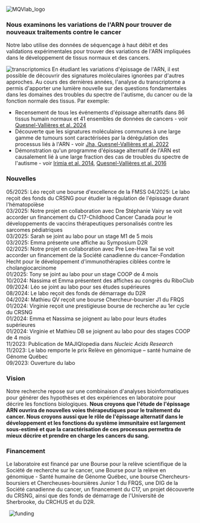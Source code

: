 ![MQVlab_logo](/img/lab_logo_principal.png)
### Nous examinons les variations de l'ARN pour trouver de nouveaux traitements contre le cancer
Notre labo utilise des données de séquençage à haut débit et des 
validations expérimentales pour trouver des variations de l'ARN
impliquées dans le développement de tissus normaux et des cancers.

![transcriptomics](/img/transcriptomics.fr.png)
En étudiant les variations d'épissage de l'ARN, il est possible de
découvrir des signatures moléculaires ignorées par d'autres approches.
Au cours des dernières années, l'analyse du transcriptome a permis
d'apporter une lumière nouvelle sur des questions fondamentales
dans les domaines des troubles du spectre de l'autisme, du
cancer ou de la fonction normale des tissus. Par exemple:
&nbsp;
- Recensement de tous les événements d'épissage alternatifs dans 86 tissus
humain normaux et 41 ensembles de données de cancers - voir [Quesnel-Vallières et al. 2024](https://doi.org/10.1093/nar/gkad1043)  
- Découverte que les signatures moléculaires communes à une large
gamme de tumours sont caractérisées par la dérégulation des processus liés à
l'ARN - voir [Jha, Quesnel-Vallières et al. 2022](https://genomebiology.biomedcentral.com/articles/10.1186/s13059-022-02681-3)  
- Démonstration qu'un programme d'épissage alternatif de l'ARN est causalement lié
à une large fraction des cas de troubles du spectre de l'autisme -
voir [Irimia et al. 2014](https://www.sciencedirect.com/science/article/pii/S0092867414015128?via%3Dihub),
[Quesnel-Vallières et al. 2016](https://www.sciencedirect.com/science/article/pii/S1097276516308061?via%3Dihub)

### Nouvelles
05/2025: Léo reçoit une bourse d'excellence de la FMSS
04/2025: Le labo reçoit des fonds du CRSNG pour étudier la régulation de
l'épissage durant l'hématopoïèse  
03/2025: Notre projet en collaboration avec Dre Stéphanie Vairy se voit accorder
un financement du C17-Childhood Cancer Canada pour le développements de vaccins
thérapeutiques personalisés contre les sarcomes pédiatriques  
03/2025: Sarah se joint au labo pour un stage M1 de 5 mois  
03/2025: Emma présente une affiche au Symposium D2R  
02/2025: Notre projet en collaboration avec Pre Lee-Hwa Tai se voit accorder
un financement de la Société canadienne du cancer-Fondation Hecht pour le développement d'immunothérapies
ciblées contre le cholangiocarcinome  
01/2025: Tony se joint au labo pour un stage COOP de 4 mois  
10/2024: Nassima et Emma présentent des affiches au congrès du RiboClub  
09/2024: Léo se joint au labo pour ses études supérieures  
08/2024: Le labo reçoit des fonds de démarrage du D2R  
04/2024: Mathieu QV reçoit une bourse Chercheur-boursier J1 du FRQS  
01/2024: Virginie reçoit une prestigieuse bourse de recherche au 1er cycle du CRSNG  
01/2024: Emma et Nassima se joignent au labo pour leurs études supérieures  
01/2024: Virginie et Mathieu DB se joignent au labo pour des stages COOP de 4 mois  
11/2023: Publication de MAJIQlopedia dans *Nucleic Acids Research*  
11/2023: Le labo remporte le prix Relève en génomique – santé humaine de Génome Québec  
09/2023: Ouverture du labo  

### Vision
Notre recherche repose sur une combinaison d'analyses bioinformatiques
pour générer des hypothèses et des expériences en laboratoire
pour décrire les fonctions biologiques. **Nous croyons que l'étude
de l'épissage ARN ouvrira de nouvelles voies thérapeutiques pour
le traitement du cancer. Nous croyons aussi que le rôle de
l'épissage alternatif dans le développement et les fonctions
du système immunitaire est largement sous-estimé et que la
caractérisation de ces processus permettra de mieux décrire et
prendre en charge les cancers du sang.**

<!--
Nous recherchons activement des [étudiants aux cycles supérieurs et stagiaires
postdoctoraux](positions) pour mener des [projets](projects)
qui feront progresser les traitements contre le cancer et notre
compréhension du système immunitaire.
-->

### Financement
Le laboratoire est financé par une Bourse pour la relève scientifique
de la Société de recherche sur le cancer, une Bourse pour la relève en
génomique - Santé humaine de Génome Québec, une bourse Chercheurs-boursiers et
Chercheuses-boursières Junior 1 du FRQS, une DIG de la Société canadienne
du cancer, un financement du C17, un projet découverte du CRSNG, ainsi que des fonds de
démarrage de l'Université de Sherbrooke, du CRCHUS et du D2R.

&nbsp;
![funding](/img/logos_funding.png)
